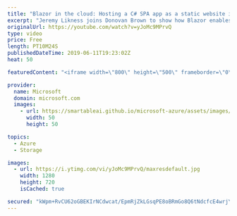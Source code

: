 ```yaml
---
title: "Blazor in the cloud: Hosting a C# SPA app as a static website in Azure Storage | Azure Friday"
excerpt: "Jeremy Likness joins Donovan Brown to show how Blazor enables C# and .NET SPA (single page application) apps to run in all modern browsers, even mobile browsers without plugins. Learn how you can host it using inexpensive Azure Storage, static websites, and an optional CDN. [02:10] Demo Start   Introduction"
originalUrl: https://youtube.com/watch?v=yJoMc9MPrvQ
type: video
price: Free
length: PT10M24S
publishedDateTime: 2019-06-11T19:23:02Z
heat: 50

featuredContent: "<iframe width=\"800\" height=\"500\" frameborder=\"0\" src=\"https://www.youtube.com/embed/yJoMc9MPrvQ\" allow=\"accelerometer; autoplay; encrypted-media; gyroscope; picture-in-picture\" allowfullscreen></iframe>"

provider:
  name: Microsoft
  domain: microsoft.com
  images:
    - url: https://smartableai.github.io/microsoft-azure/assets/images/organizations/microsoft.com-50x50.jpg
      width: 50
      height: 50

topics:
  - Azure
  - Storage

images:
  - url: https://i.ytimg.com/vi/yJoMc9MPrvQ/maxresdefault.jpg
    width: 1280
    height: 720
    isCached: true

secured: "kWpm+RvCU62oGBEKIrNCdwcat/EpmRjZkLGsqPE8oBRmGo8Q6tNdcfcE4wrjYbvNSevcbFfQdNopnLl2C6BZbseeSofvhjLyG1PQxRVcg/ZH2eAD7gRc6ix0UuPkxiYWmj6cPNTEzkZ6oIwJBGO7CzHaGTwZB7OFlcHFB8wH1+Fv2jXCxmKmnlhZlwOYhpE10/LVBTKifiEVe41iglHoLLY9tUyAtkUMe1Qu+aPg+pf0JUHUvSlPnHcc28Cw8D4JUmghE+Tz3jdgEFjGK9zNId6ERLaIgPpVGm2giJYaeOad1g7RVMd8frFUb8Fi6P57BLsJOC8XxVzMpFbQvc1dFk7/x3aP2NGLxFxkD8+NRWIHjkiWAcywZUnlRGntdAU2RMPWOlkfcildrkOGCPj7o0VZet+tltL/7ZwdjPj13TA=;+cYGgs2n2lFU7J6MStGF7w=="
---
```


